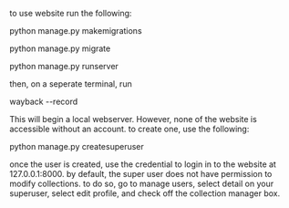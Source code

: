 to use website run the following:

python manage.py makemigrations

python manage.py migrate

python manage.py runserver


then, on a seperate terminal, run 

wayback --record

This will begin a local webserver. However, none of the website is accessible without an account. to create one, use the following:

python manage.py createsuperuser

once the user is created, use the credential to login in to the website at 127.0.0.1:8000. by default, the super user does not have permission to modify collections. to do so, go to manage users, select detail on your superuser, select edit profile, and check off the collection manager box.
